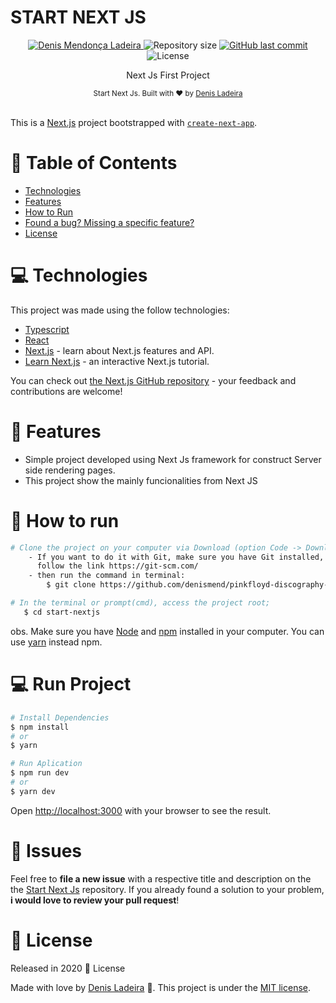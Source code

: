 # START NEXT JS

<p align="center">
   <a href="https://linkedin.com/in/denis-ladeira-814365115/">
      <img alt="Denis Mendonça Ladeira" src="https://img.shields.io/badge/-DenisLadeira-gray?style=flat&logo=Linkedin&logoColor=white" />
   </a>
  <img alt="Repository size" src="https://img.shields.io/github/repo-size/denismend/start-nextjs?color=gray">

  <a href="https://github.com/denismend/start-nextjs/commits/dev_v1">
    <img alt="GitHub last commit" src="https://img.shields.io/github/last-commit/denismend/start-nextjs?color=gray">
  </a>

  <img alt="License" src="https://img.shields.io/badge/license-MIT-gray">
</p>

<p align="center">
  Next Js First Project
</p>

<div align="center">
  <sub>Start Next Js. Built with ❤︎ by
    <a href="https://github.com/denismend">Denis Ladeira</a>
  </sub>
</div>
<br/>



This is a [Next.js](https://nextjs.org/) project bootstrapped with [`create-next-app`](https://github.com/vercel/next.js/tree/canary/packages/create-next-app).

# :pushpin: Table of Contents

* [Technologies](#computer-technologies)
* [Features](#rocket-features)
* [How to Run](#construction_worker-how-to-run)
* [Found a bug? Missing a specific feature?](#bug-issues)
* [License](#closed_book-license)

# :computer: Technologies
This project was made using the follow technologies:

* [Typescript](https://www.typescriptlang.org/)
* [React](https://reactjs.org/)
* [Next.js](https://nextjs.org/docs) - learn about Next.js features and API.
* [Learn Next.js](https://nextjs.org/learn) - an interactive Next.js tutorial.

You can check out [the Next.js GitHub repository](https://github.com/vercel/next.js/) - your feedback and contributions are welcome!

# :rocket: Features

* Simple project developed using Next Js framework for construct Server side rendering pages.
* This project show the mainly funcionalities from Next JS

# :construction_worker: How to run
```bash
# Clone the project on your computer via Download (option Code -> Download ZIP)
    - If you want to do it with Git, make sure you have Git installed,
      follow the link https://git-scm.com/
    - then run the command in terminal:
        $ git clone https://github.com/denismend/pinkfloyd-discography-reactjs.git

# In the terminal or prompt(cmd), access the project root;
   $ cd start-nextjs
```

obs. Make sure you have [Node](https://nodejs.org/en/) and [npm](https://nodejs.org/en/) 
installed in your computer. You can use [yarn](https://yarnpkg.com) instead npm.

# :computer: Run Project
```bash
# Install Dependencies
$ npm install
# or
$ yarn

# Run Aplication
$ npm run dev
# or
$ yarn dev
```
Open [http://localhost:3000](http://localhost:3000) with your browser to see the result.

# :bug: Issues

Feel free to **file a new issue** with a respective title and description on the the [Start Next Js](https://github.com/denismend/start-nextjs/issues) repository. If you already found a solution to your problem, **i would love to review your pull request**!

# :closed_book: License

Released in 2020 :closed_book: License

Made with love by [Denis Ladeira](https://github.com/denismend) 🚀.
This project is under the [MIT license](./LICENSE).

